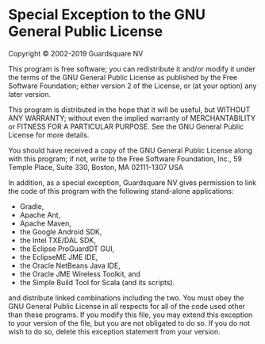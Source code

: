 # Special Exception to the GNU General Public License

Copyright © 2002-2019 Guardsquare NV

This program is free software; you can redistribute it and/or modify it under
the terms of the GNU General Public License as published by the Free Software
Foundation; either version 2 of the License, or (at your option) any later
version.

This program is distributed in the hope that it will be useful, but WITHOUT
ANY WARRANTY; without even the implied warranty of MERCHANTABILITY or FITNESS
FOR A PARTICULAR PURPOSE. See the GNU General Public License for more details.

You should have received a copy of the GNU General Public License along with
this program; if not, write to the Free Software Foundation, Inc., 59 Temple
Place, Suite 330, Boston, MA 02111-1307 USA

In addition, as a special exception, Guardsquare NV gives permission to link
the code of this program with the following stand-alone applications:

- Gradle,
- Apache Ant,
- Apache Maven,
- the Google Android SDK,
- the Intel TXE/DAL SDK,
- the Eclipse ProGuardDT GUI,
- the EclipseME JME IDE,
- the Oracle NetBeans Java IDE,
- the Oracle JME Wireless Toolkit, and
- the Simple Build Tool for Scala (and its scripts).

and distribute linked combinations including the two. You must obey the GNU
General Public License in all respects for all of the code used other than
these programs. If you modify this file, you may extend this exception to your
version of the file, but you are not obligated to do so. If you do not wish to
do so, delete this exception statement from your version.


